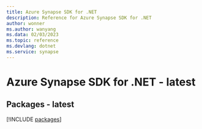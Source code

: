 ```yaml
---
title: Azure Synapse SDK for .NET
description: Reference for Azure Synapse SDK for .NET
author: wonner
ms.author: wanyang
ms.data: 02/03/2023
ms.topic: reference
ms.devlang: dotnet
ms.service: synapse
---
```

# Azure Synapse SDK for .NET - latest
## Packages - latest
[!INCLUDE [packages](synapse-index.md)]